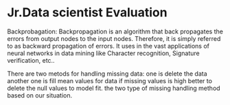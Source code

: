 # Jr.Data scientist Evaluation

Backprobagation:
Backpropagation is an algorithm that back propagates the errors from output nodes to the input nodes. Therefore, it is simply referred to as backward propagation of errors. It uses in the vast applications of neural networks in data mining like Character recognition, Signature verification, etc..

There are two metods for handling missing data:
 one is delete the data
 another one is fill mean values for data
 if missing values is high better to delete the null values to model fit.
 the two type of missing handling method based on our situation.
